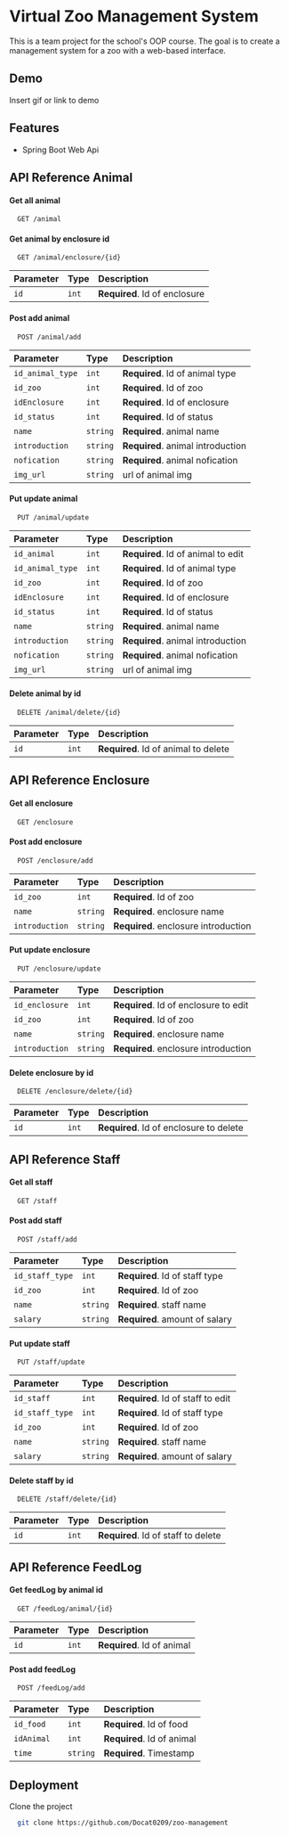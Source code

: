 
# Virtual Zoo Management System

This is a team project for the school's OOP course. The goal is to create a management system for a zoo with a web-based interface.


## Demo

Insert gif or link to demo


## Features

- Spring Boot Web Api

## API Reference Animal

#### Get all animal

```http
  GET /animal
```

#### Get animal by enclosure id

```http
  GET /animal/enclosure/{id}
```

| Parameter | Type     | Description                        |
| :-------- | :------- | :--------------------------------  |
| `id`      | `int`    | **Required**. Id of enclosure      |

#### Post add animal

```http
  POST /animal/add
```

| Parameter         | Type      | Description                       |
| :--------         | :-------  | :-------------------------------- |
| `id_animal_type`  | `int`     | **Required**. Id of animal type   |
| `id_zoo`          | `int`     | **Required**. Id of zoo           |
| `idEnclosure`     | `int`     | **Required**. Id of enclosure     |
| `id_status`       | `int`     | **Required**. Id of status        |
| `name`            | `string`  | **Required**. animal name         |
| `introduction`    | `string`  | **Required**. animal introduction |
| `nofication`      | `string`  | **Required**. animal nofication   |
| `img_url`         | `string`  | url of animal img                 |

#### Put update animal

```http
  PUT /animal/update
```

| Parameter         | Type      | Description                       |
| :--------         | :-------  | :-------------------------------- |
| `id_animal`       | `int`     | **Required**. Id of animal to edit|
| `id_animal_type`  | `int`     | **Required**. Id of animal type   |
| `id_zoo`          | `int`     | **Required**. Id of zoo           |
| `idEnclosure`     | `int`     | **Required**. Id of enclosure     |
| `id_status`       | `int`     | **Required**. Id of status        |
| `name`            | `string`  | **Required**. animal name         |
| `introduction`    | `string`  | **Required**. animal introduction |
| `nofication`      | `string`  | **Required**. animal nofication   |
| `img_url`         | `string`  | url of animal img                 |

#### Delete animal by id

```http
  DELETE /animal/delete/{id}
```

| Parameter | Type     | Description                          |
| :-------- | :------- | :--------------------------------    |
| `id`      | `int`    | **Required**. Id of animal to delete |

## API Reference Enclosure

#### Get all enclosure

```http
  GET /enclosure
```

#### Post add enclosure

```http
  POST /enclosure/add
```

| Parameter         | Type      | Description                           |
| :--------         | :-------  | :--------------------------------     |
| `id_zoo`          | `int`     | **Required**. Id of zoo               |
| `name`            | `string`  | **Required**. enclosure name          |
| `introduction`    | `string`  | **Required**. enclosure introduction  |

#### Put update enclosure

```http
  PUT /enclosure/update
```

| Parameter         | Type      | Description                           |
| :--------         | :-------  | :--------------------------------     |
| `id_enclosure`    | `int`     | **Required**. Id of enclosure to edit |
| `id_zoo`          | `int`     | **Required**. Id of zoo               |
| `name`            | `string`  | **Required**. enclosure name          |
| `introduction`    | `string`  | **Required**. enclosure introduction  |

#### Delete enclosure by id

```http
  DELETE /enclosure/delete/{id}
```

| Parameter | Type     | Description                              |
| :-------- | :------- | :--------------------------------        |
| `id`      | `int`    | **Required**. Id of enclosure to delete  |

## API Reference Staff

#### Get all staff

```http
  GET /staff
```

#### Post add staff

```http
  POST /staff/add
```

| Parameter         | Type      | Description                       |
| :--------         | :-------  | :-------------------------------- |
| `id_staff_type`   | `int`     | **Required**. Id of staff type    |
| `id_zoo`          | `int`     | **Required**. Id of zoo           |
| `name`            | `string`  | **Required**. staff name          |
| `salary`          | `string`  | **Required**. amount of salary    |

#### Put update staff

```http
  PUT /staff/update
```

| Parameter         | Type      | Description                           |
| :--------         | :-------  | :--------------------------------     |
| `id_staff`        | `int`     | **Required**. Id of staff to edit     |
| `id_staff_type`   | `int`     | **Required**. Id of staff type        |
| `id_zoo`          | `int`     | **Required**. Id of zoo               |
| `name`            | `string`  | **Required**. staff name              |
| `salary`          | `string`  | **Required**. amount of salary        |

#### Delete staff by id

```http
  DELETE /staff/delete/{id}
```

| Parameter | Type     | Description                              |
| :-------- | :------- | :--------------------------------        |
| `id`      | `int`    | **Required**. Id of staff to delete      |

## API Reference FeedLog

#### Get feedLog by animal id

```http
  GET /feedLog/animal/{id}
```

| Parameter | Type     | Description                        |
| :-------- | :------- | :--------------------------------  |
| `id`      | `int`    | **Required**. Id of animal         |

#### Post add feedLog

```http
  POST /feedLog/add
```

| Parameter         | Type      | Description                       |
| :--------         | :-------  | :-------------------------------- |
| `id_food`         | `int`     | **Required**. Id of food          |
| `idAnimal`        | `int`     | **Required**. Id of animal        |
| `time`            | `string`  | **Required**. Timestamp           |


## Deployment

Clone the project

```bash
  git clone https://github.com/Docat0209/zoo-management
```


